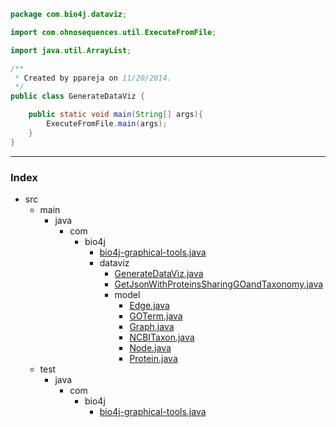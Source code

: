 
```java
package com.bio4j.dataviz;

import com.ohnosequences.util.ExecuteFromFile;

import java.util.ArrayList;

/**
 * Created by ppareja on 11/20/2014.
 */
public class GenerateDataViz {

	public static void main(String[] args){
		ExecuteFromFile.main(args);
	}
}

```


------

### Index

+ src
  + main
    + java
      + com
        + bio4j
          + [bio4j-graphical-tools.java][main\java\com\bio4j\bio4j-graphical-tools.java]
          + dataviz
            + [GenerateDataViz.java][main\java\com\bio4j\dataviz\GenerateDataViz.java]
            + [GetJsonWithProteinsSharingGOandTaxonomy.java][main\java\com\bio4j\dataviz\GetJsonWithProteinsSharingGOandTaxonomy.java]
            + model
              + [Edge.java][main\java\com\bio4j\dataviz\model\Edge.java]
              + [GOTerm.java][main\java\com\bio4j\dataviz\model\GOTerm.java]
              + [Graph.java][main\java\com\bio4j\dataviz\model\Graph.java]
              + [NCBITaxon.java][main\java\com\bio4j\dataviz\model\NCBITaxon.java]
              + [Node.java][main\java\com\bio4j\dataviz\model\Node.java]
              + [Protein.java][main\java\com\bio4j\dataviz\model\Protein.java]
  + test
    + java
      + com
        + bio4j
          + [bio4j-graphical-tools.java][test\java\com\bio4j\bio4j-graphical-tools.java]

[main\java\com\bio4j\bio4j-graphical-tools.java]: ..\bio4j-graphical-tools.java.md
[main\java\com\bio4j\dataviz\GenerateDataViz.java]: GenerateDataViz.java.md
[main\java\com\bio4j\dataviz\GetJsonWithProteinsSharingGOandTaxonomy.java]: GetJsonWithProteinsSharingGOandTaxonomy.java.md
[main\java\com\bio4j\dataviz\model\Edge.java]: model\Edge.java.md
[main\java\com\bio4j\dataviz\model\GOTerm.java]: model\GOTerm.java.md
[main\java\com\bio4j\dataviz\model\Graph.java]: model\Graph.java.md
[main\java\com\bio4j\dataviz\model\NCBITaxon.java]: model\NCBITaxon.java.md
[main\java\com\bio4j\dataviz\model\Node.java]: model\Node.java.md
[main\java\com\bio4j\dataviz\model\Protein.java]: model\Protein.java.md
[test\java\com\bio4j\bio4j-graphical-tools.java]: ..\..\..\..\..\test\java\com\bio4j\bio4j-graphical-tools.java.md
